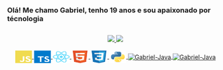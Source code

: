 ### Olá!  Me chamo Gabriel, tenho 19 anos e sou apaixonado por técnologia

##

<div align="center">
  <a href="https://github.com/ggabrielmaia">
  <img height="180em" src="https://github-readme-stats.vercel.app/api?username=ggabrielmaia&show_icons=true&theme=dracula&include_all_commits=true&count_private=true"/>
  <img height="180em" src="https://github-readme-stats.vercel.app/api/top-langs/?username=ggabrielmaia&layout=compact&langs_count=7&theme=dracula"/>
   
    
  <div style="display: inline_block"><br>    
  <img align="center" alt="Gabriel-Java" height="30" width="40" src="https://raw.githubusercontent.com/devicons/devicon/master/icons/javascript/javascript-plain.svg">
  <img align="center" alt="Gabriel-Java" height="30" width="40" src="https://raw.githubusercontent.com/devicons/devicon/master/icons/typescript/typescript-plain.svg">
  <img align="center" alt="Gabriel-Java" height="30" width="40" src="https://raw.githubusercontent.com/devicons/devicon/master/icons/react/react-original.svg">
  <img align="center" alt="Gabriel-Java" height="30" width="40" src="https://raw.githubusercontent.com/devicons/devicon/master/icons/html5/html5-original.svg">
  <img align="center" alt="Gabriel-Java" height="30" width="40" src="https://raw.githubusercontent.com/devicons/devicon/master/icons/css3/css3-original.svg">
  <img align="center" alt="Gabriel-Java" height="30" width="40" src="https://raw.githubusercontent.com/devicons/devicon/master/icons/python/python-original.svg">
  <img align="center" alt="Gabriel-Java" height="30" width="40" src="https://cdn.jsdelivr.net/gh/devicons/devicon/icons/spring/spring-original.svg">
    <img align="center" alt="Gabriel-Java" height="35" width="45" src="https://cdn.jsdelivr.net/gh/devicons/devicon/icons/java/java-original.svg">
</div>
    
